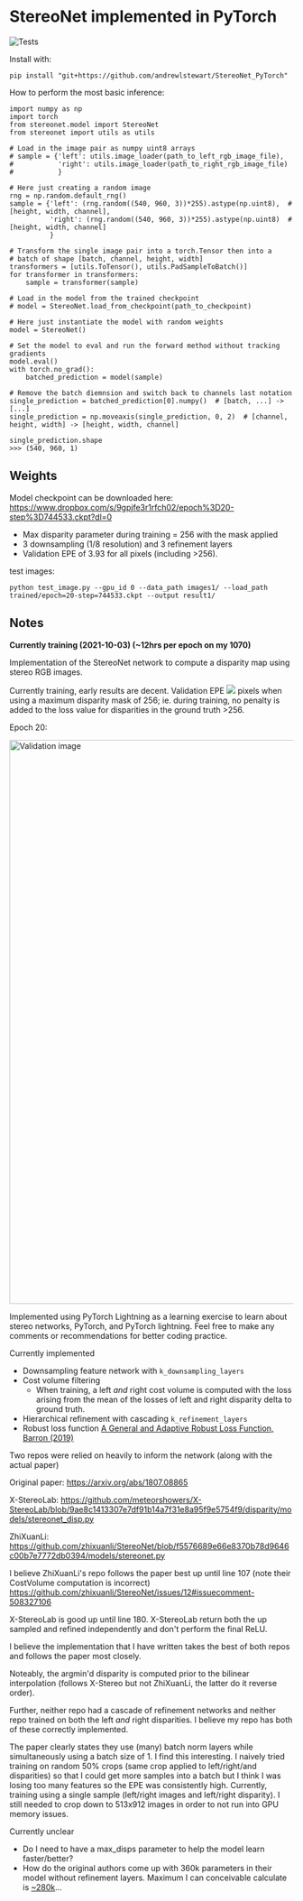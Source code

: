 # StereoNet implemented in PyTorch

![Tests](https://github.com/andrewlstewart/StereoNet_PyTorch/actions/workflows/tests.yml/badge.svg)

Install with:
```
pip install "git+https://github.com/andrewlstewart/StereoNet_PyTorch"
```

How to perform the most basic inference:

```
import numpy as np
import torch
from stereonet.model import StereoNet
from stereonet import utils as utils

# Load in the image pair as numpy uint8 arrays
# sample = {'left': utils.image_loader(path_to_left_rgb_image_file),
#           'right': utils.image_loader(path_to_right_rgb_image_file)
#           }

# Here just creating a random image
rng = np.random.default_rng()
sample = {'left': (rng.random((540, 960, 3))*255).astype(np.uint8),  # [height, width, channel],
          'right': (rng.random((540, 960, 3))*255).astype(np.uint8)  # [height, width, channel]
          }

# Transform the single image pair into a torch.Tensor then into a
# batch of shape [batch, channel, height, width]
transformers = [utils.ToTensor(), utils.PadSampleToBatch()]
for transformer in transformers:
    sample = transformer(sample)

# Load in the model from the trained checkpoint
# model = StereoNet.load_from_checkpoint(path_to_checkpoint)

# Here just instantiate the model with random weights
model = StereoNet()

# Set the model to eval and run the forward method without tracking gradients
model.eval()
with torch.no_grad():
    batched_prediction = model(sample)

# Remove the batch diemnsion and switch back to channels last notation
single_prediction = batched_prediction[0].numpy()  # [batch, ...] -> [...]
single_prediction = np.moveaxis(single_prediction, 0, 2)  # [channel, height, width] -> [height, width, channel]

single_prediction.shape
>>> (540, 960, 1)
```

## Weights
Model checkpoint can be downloaded here: https://www.dropbox.com/s/9gpjfe3r1rfch02/epoch%3D20-step%3D744533.ckpt?dl=0

* Max disparity parameter during training = 256 with the mask applied
* 3 downsampling (1/8 resolution) and 3 refinement layers
* Validation EPE of 3.93 for all pixels (including >256).

test images:
```
python test_image.py --gpu_id 0 --data_path images1/ --load_path trained/epoch=20-step=744533.ckpt --output result1/
```

## Notes

**Currently training (2021-10-03) (~12hrs per epoch on my 1070)**

Implementation of the StereoNet network to compute a disparity map using stereo RGB images.

Currently training, early results are decent.  Validation EPE <img src="https://render.githubusercontent.com/render/math?math=\approx 3.9"> pixels when using a maximum disparity mask of 256; ie. during training, no penalty is added to the loss value for disparities in the ground truth >256.

Epoch 20:

<img src="./readme_images/Epoch_20_Val.JPG" alt="Validation image" style="width:1000px;"/>

Implemented using PyTorch Lightning as a learning exercise to learn about stereo networks, PyTorch, and PyTorch lightning.  Feel free to make any comments or recommendations for better coding practice.

Currently implemented

* Downsampling feature network with `k_downsampling_layers`
* Cost volume filtering
    * When training, a left *and* right cost volume is computed with the loss arising from the mean of the losses of left and right disparity delta to ground truth.
* Hierarchical refinement with cascading `k_refinement_layers`
* Robust loss function [A General and Adaptive Robust Loss Function, Barron (2019)](https://arxiv.org/abs/1701.03077)

Two repos were relied on heavily to inform the network (along with the actual paper)

Original paper: https://arxiv.org/abs/1807.08865

X-StereoLab: https://github.com/meteorshowers/X-StereoLab/blob/9ae8c1413307e7df91b14a7f31e8a95f9e5754f9/disparity/models/stereonet_disp.py

ZhiXuanLi: https://github.com/zhixuanli/StereoNet/blob/f5576689e66e8370b78d9646c00b7e7772db0394/models/stereonet.py

I believe ZhiXuanLi's repo follows the paper best up until line 107 (note their CostVolume computation is incorrect)
    https://github.com/zhixuanli/StereoNet/issues/12#issuecomment-508327106

X-StereoLab is good up until line 180.  X-StereoLab return both the up sampled and refined independently and don't perform the final ReLU.

I believe the implementation that I have written takes the best of both repos and follows the paper most closely.

Noteably, the argmin'd disparity is computed prior to the bilinear interpolation (follows X-Stereo but not ZhiXuanLi, the latter do it reverse order).

Further, neither repo had a cascade of refinement networks and neither repo trained on both the left *and* right disparities.  I believe my repo has both of these correctly implemented.

The paper clearly states they use (many) batch norm layers while simultaneously using a batch size of 1.  I find this interesting.  I naively tried training on random 50% crops (same crop applied to left/right/and disparities) so that I could get more samples into a batch but I think I was losing too many features so the EPE was consistently high.  Currently, training using a single sample (left/right images and left/right disparity).  I still needed to crop down to 513x912 images in order to not run into GPU memory issues.

Currently unclear

* Do I need to have a max_disps parameter to help the model learn faster/better?
* How do the original authors come up with 360k parameters in their model without refinement layers.  Maximum I can conceivable calculate is [~280k](./readme_images/questions.md)...